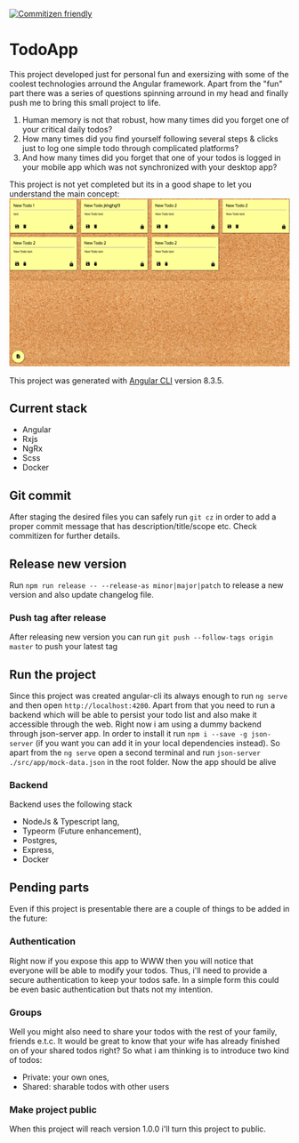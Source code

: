 [![Commitizen friendly](https://img.shields.io/badge/commitizen-friendly-brightgreen.svg)](http://commitizen.github.io/cz-cli/)

# TodoApp
This project developed just for personal fun and exersizing with some of the coolest technologies arround the Angular framework. Apart from the "fun" part there was a series of questions spinning arround in my head and finally push me to bring this small project to life.

1. Human memory is not that robust, how many times did you forget one of your critical daily todos? 
2. How many times did you find yourself following several steps & clicks just to log one simple todo through complicated platforms?
3. And how many times did you forget that one of your todos is logged in your mobile app which was not synchronized with your desktop app?

This project is not yet completed but its in a good shape to let you understand the main concept: 
![Demo image](https://github.com/teonapster/todo-app/blob/master/client/readme-snip.png)

This project was generated with [Angular CLI](https://github.com/angular/angular-cli) version 8.3.5.

## Current stack
* Angular
* Rxjs
* NgRx
* Scss
* Docker

## Git commit

After staging the desired files you can safely run `git cz` in order to add a proper commit message that has description/title/scope etc. Check commitizen for further details.

## Release new version

Run `npm run release -- --release-as minor|major|patch` to release a new version and also update changelog file.

### Push tag after release

After releasing new version you can run `git push --follow-tags origin master` to push your latest tag 

## Run the project
Since this project was created angular-cli its always enough to run `ng serve` and then open `http://localhost:4200`. Apart from that you need to run a backend which will be able to persist your todo list and also make it accessible through the web. Right now i am using a dummy backend through json-server app. In order to install it run `npm i --save -g json-server` (if you want you can add it in your local dependencies instead). So apart from the `ng serve` open a second terminal and run `json-server ./src/app/mock-data.json` in the root folder. Now the app should be alive

### Backend
Backend uses the following stack
* NodeJs & Typescript lang,
* Typeorm (Future enhancement),
* Postgres,
* Express,
* Docker

## Pending parts
Even if this project is presentable there are a couple of things to be added in the future:

### Authentication
Right now if you expose this app to WWW then you will notice that everyone will be able to modify your todos. Thus, i'll need to provide a secure authentication to keep your todos safe. In a simple form this could be even basic authentication but thats not my intention.

### Groups
Well you might also need to share your todos with the rest of your family, friends e.t.c. It would be great to know that your wife has already finished on of your shared todos right? So what i am thinking is to introduce two kind of todos:
* Private: your own ones,
* Shared: sharable todos with other users

### Make project public
When this project will reach version 1.0.0 i'll turn this project to public.
